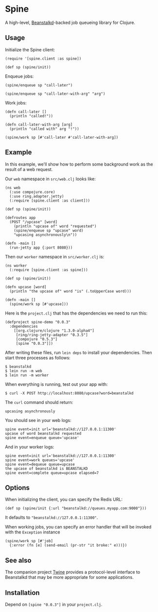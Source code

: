 # Spine

A high-level, [Beanstalkd](http://kr.github.com/beanstalkd/)-backed job queueing library for Clojure.


## Usage

Initialize the Spine client:

    (require '[spine.client :as spine])
    
    (def sp (spine/init))
    
Enqueue jobs:

    (spine/enqueue sp "call-later")

    (spine/enqueue sp "call-later-with-arg" "arg")
    
Work jobs:

    (defn call-later []
      (println "called!"))

    (defn call-later-with-arg [arg]
      (println "called with" arg "!"))

    (spine/work sp [#'call-later #'call-later-with-arg])


## Example

In this example, we'll show how to perform some background work as the result
of a web request.

Our `web` namespace in `src/web.clj` looks like:

    (ns web
      (:use compojure.core)
      (:use ring.adapter.jetty)
      (:require [spine.client :as client]))
    
    (def sp (spine/init))
    
    (defroutes app
      (POST "/upcase" [word]
        (println "upcase of" word "requested")
        (spine/enqueue sp "upcase" word)
        "upcasing asynchronously\n"))
    
    (defn -main []
      (run-jetty app {:port 8080}))

Then our `worker` namespace in `src/worker.clj` is:

    (ns worker
      (:require [spine.client :as spine]))

    (def sp (spine/init))

    (defn upcase [word]
      (println "the upcase of" word "is" (.toUpperCase word)))
    
    (defn -main []
      (spine/work sp [#'upcase]))

Here is the `project.clj` that has the dependencies we need to run this:

    (defproject spine-demo "0.0.3"
      :dependencies
        [[org.clojure/clojure "1.3.0-alpha4"]
         [ring/ring-jetty-adapter "0.3.5"]
         [compojure "0.5.3"]
         [spine "0.0.3"]])

After writing these files, run `lein deps` to install your dependencies.
Then start three processes as follows:

    $ beanstalkd
    $ lein run -m web
    $ lein run -m worker

When everything is running, test out your app with:

    $ curl -X POST http://localhost:8080/upcase?word=beanstalkd

The `curl` command should return:

    upcasing asynchronously

You should see in your web logs:

    spine event=init url='beanstalkd://127.0.0.1:11300'
    upcase of word beanstalkd requested
    spine event=enqueue queue='upcase'

And in your worker logs:

    spine event=init url='beanstalkd://127.0.0.1:11300'
    spine event=work queues='upcase'
    spine event=dequeue queue=upcase
    the upcase of beanstalkd is BEANSTALKD
    spine event=complete queue=upcase elapsed=7


## Options

When initializing the client, you can specify the Redis URL:

    (def sp (spine/init {:url "beanstalkd://queues.myapp.com:9000"}))

It defaults to `"beanstalkd://127.0.0.1:11300"`.

When working jobs, you can specify an error handler that will be invoked with
the `Exception` instance

    (spine/work sp [#'job]
      {:error (fn [e] (send-email (pr-str "it broke:" e)))})


## See also

The companion project [Twine](https://github.com/mmcgrana/twine) provides a protocol-level interface to Beanstalkd that may be more appropriate for some applications.


## Installation

Depend on `[spine "0.0.3"]` in your `project.clj`.
